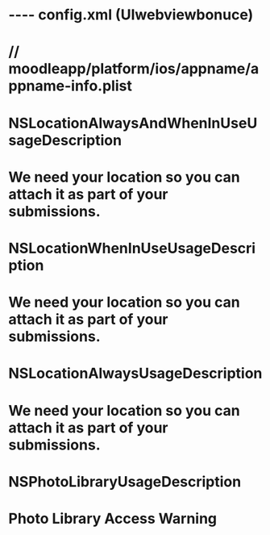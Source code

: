 # <preference name="WKWebViewOnly" value="true" /> ---- config.xml  (UIwebviewbonuce)

# // moodleapp/platform/ios/appname/appname-info.plist
# <key>NSLocationAlwaysAndWhenInUseUsageDescription</key>
# <string>We need your location so you can attach it as part of your submissions.</string>
# <key>NSLocationWhenInUseUsageDescription</key>
# <string>We need your location so you can attach it as part of your submissions.</string>
# <key>NSLocationAlwaysUsageDescription</key>
# <string>We need your location so you can attach it as part of your submissions.</string>
# <key>NSPhotoLibraryUsageDescription</key>
# <string>Photo Library Access Warning</string>
